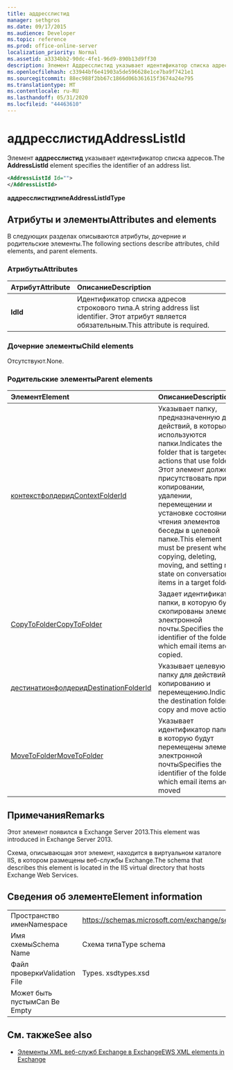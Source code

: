```yaml
---
title: аддресслистид
manager: sethgros
ms.date: 09/17/2015
ms.audience: Developer
ms.topic: reference
ms.prod: office-online-server
localization_priority: Normal
ms.assetid: a3334bb2-90dc-4fe1-96d9-890b13d9ff30
description: Элемент Аддресслистид указывает идентификатор списка адресов.
ms.openlocfilehash: c33944bf6e41903a5de596628e1ce7ba9f7421e1
ms.sourcegitcommit: 88ec988f2bb67c1866d06b361615f3674a24e795
ms.translationtype: MT
ms.contentlocale: ru-RU
ms.lasthandoff: 05/31/2020
ms.locfileid: "44463610"
---
```

# <a name="addresslistid"></a><span data-ttu-id="9684f-103">аддресслистид</span><span class="sxs-lookup"><span data-stu-id="9684f-103">AddressListId</span></span>

<span data-ttu-id="9684f-104">Элемент **аддресслистид** указывает идентификатор списка адресов.</span><span class="sxs-lookup"><span data-stu-id="9684f-104">The **AddressListId** element specifies the identifier of an address list.</span></span> 
  
```XML
<AddressListId Id="">
</AddressListId>
```

 <span data-ttu-id="9684f-105">**аддресслистидтипе**</span><span class="sxs-lookup"><span data-stu-id="9684f-105">**AddressListIdType**</span></span>
## <a name="attributes-and-elements"></a><span data-ttu-id="9684f-106">Атрибуты и элементы</span><span class="sxs-lookup"><span data-stu-id="9684f-106">Attributes and elements</span></span>

<span data-ttu-id="9684f-107">В следующих разделах описываются атрибуты, дочерние и родительские элементы.</span><span class="sxs-lookup"><span data-stu-id="9684f-107">The following sections describe attributes, child elements, and parent elements.</span></span>
  
### <a name="attributes"></a><span data-ttu-id="9684f-108">Атрибуты</span><span class="sxs-lookup"><span data-stu-id="9684f-108">Attributes</span></span>

|<span data-ttu-id="9684f-109">**Атрибут**</span><span class="sxs-lookup"><span data-stu-id="9684f-109">**Attribute**</span></span>|<span data-ttu-id="9684f-110">**Описание**</span><span class="sxs-lookup"><span data-stu-id="9684f-110">**Description**</span></span>|
|:-----|:-----|
|<span data-ttu-id="9684f-111">**Id**</span><span class="sxs-lookup"><span data-stu-id="9684f-111">**Id**</span></span> <br/> |<span data-ttu-id="9684f-112">Идентификатор списка адресов строкового типа.</span><span class="sxs-lookup"><span data-stu-id="9684f-112">A string address list identifier.</span></span> <span data-ttu-id="9684f-113">Этот атрибут является обязательным.</span><span class="sxs-lookup"><span data-stu-id="9684f-113">This attribute is required.</span></span>  <br/> |
   
### <a name="child-elements"></a><span data-ttu-id="9684f-114">Дочерние элементы</span><span class="sxs-lookup"><span data-stu-id="9684f-114">Child elements</span></span>

<span data-ttu-id="9684f-115">Отсутствуют.</span><span class="sxs-lookup"><span data-stu-id="9684f-115">None.</span></span>
  
### <a name="parent-elements"></a><span data-ttu-id="9684f-116">Родительские элементы</span><span class="sxs-lookup"><span data-stu-id="9684f-116">Parent elements</span></span>

|<span data-ttu-id="9684f-117">**Элемент**</span><span class="sxs-lookup"><span data-stu-id="9684f-117">**Element**</span></span>|<span data-ttu-id="9684f-118">**Описание**</span><span class="sxs-lookup"><span data-stu-id="9684f-118">**Description**</span></span>|
|:-----|:-----|
|[<span data-ttu-id="9684f-119">контекстфолдерид</span><span class="sxs-lookup"><span data-stu-id="9684f-119">ContextFolderId</span></span>](contextfolderid.md) <br/> |<span data-ttu-id="9684f-120">Указывает папку, предназначенную для действий, в которых используются папки.</span><span class="sxs-lookup"><span data-stu-id="9684f-120">Indicates the folder that is targeted for actions that use folders.</span></span> <span data-ttu-id="9684f-121">Этот элемент должен присутствовать при копировании, удалении, перемещении и установке состояния чтения элементов беседы в целевой папке.</span><span class="sxs-lookup"><span data-stu-id="9684f-121">This element must be present when copying, deleting, moving, and setting read state on conversation items in a target folder.</span></span>  <br/> |
|[<span data-ttu-id="9684f-122">CopyToFolder</span><span class="sxs-lookup"><span data-stu-id="9684f-122">CopyToFolder</span></span>](copytofolder.md) <br/> |<span data-ttu-id="9684f-123">Задает идентификатор папки, в которую будут скопированы элементы электронной почты.</span><span class="sxs-lookup"><span data-stu-id="9684f-123">Specifies the identifier of the folder to which email items are copied.</span></span>  <br/> |
|[<span data-ttu-id="9684f-124">дестинатионфолдерид</span><span class="sxs-lookup"><span data-stu-id="9684f-124">DestinationFolderId</span></span>](destinationfolderid.md) <br/> |<span data-ttu-id="9684f-125">Указывает целевую папку для действий по копированию и перемещению.</span><span class="sxs-lookup"><span data-stu-id="9684f-125">Indicates the destination folder for copy and move actions.</span></span>  <br/> |
|[<span data-ttu-id="9684f-126">MoveToFolder</span><span class="sxs-lookup"><span data-stu-id="9684f-126">MoveToFolder</span></span>](movetofolder.md) <br/> |<span data-ttu-id="9684f-127">Указывает идентификатор папки, в которую будут перемещены элементы электронной почты</span><span class="sxs-lookup"><span data-stu-id="9684f-127">Specifies the identifier of the folder to which email items are moved</span></span>  <br/> |
   
## <a name="remarks"></a><span data-ttu-id="9684f-128">Примечания</span><span class="sxs-lookup"><span data-stu-id="9684f-128">Remarks</span></span>

<span data-ttu-id="9684f-129">Этот элемент появился в Exchange Server 2013.</span><span class="sxs-lookup"><span data-stu-id="9684f-129">This element was introduced in Exchange Server 2013.</span></span>
  
<span data-ttu-id="9684f-130">Схема, описывающая этот элемент, находится в виртуальном каталоге IIS, в котором размещены веб-службы Exchange.</span><span class="sxs-lookup"><span data-stu-id="9684f-130">The schema that describes this element is located in the IIS virtual directory that hosts Exchange Web Services.</span></span>
  
## <a name="element-information"></a><span data-ttu-id="9684f-131">Сведения об элементе</span><span class="sxs-lookup"><span data-stu-id="9684f-131">Element information</span></span>

|||
|:-----|:-----|
|<span data-ttu-id="9684f-132">Пространство имен</span><span class="sxs-lookup"><span data-stu-id="9684f-132">Namespace</span></span>  <br/> |https://schemas.microsoft.com/exchange/services/2006/types  <br/> |
|<span data-ttu-id="9684f-133">Имя схемы</span><span class="sxs-lookup"><span data-stu-id="9684f-133">Schema Name</span></span>  <br/> |<span data-ttu-id="9684f-134">Схема типа</span><span class="sxs-lookup"><span data-stu-id="9684f-134">Type schema</span></span>  <br/> |
|<span data-ttu-id="9684f-135">Файл проверки</span><span class="sxs-lookup"><span data-stu-id="9684f-135">Validation File</span></span>  <br/> |<span data-ttu-id="9684f-136">Types. xsd</span><span class="sxs-lookup"><span data-stu-id="9684f-136">types.xsd</span></span>  <br/> |
|<span data-ttu-id="9684f-137">Может быть пустым</span><span class="sxs-lookup"><span data-stu-id="9684f-137">Can Be Empty</span></span>  <br/> ||
   
## <a name="see-also"></a><span data-ttu-id="9684f-138">См. также</span><span class="sxs-lookup"><span data-stu-id="9684f-138">See also</span></span>

- [<span data-ttu-id="9684f-139">Элементы XML веб-служб Exchange в Exchange</span><span class="sxs-lookup"><span data-stu-id="9684f-139">EWS XML elements in Exchange</span></span>](ews-xml-elements-in-exchange.md)

